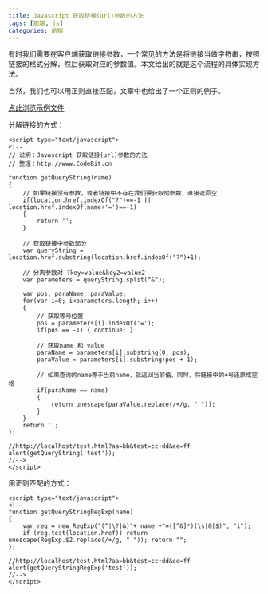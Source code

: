 ```yaml
---
title: Javascript 获取链接(url)参数的方法
tags: [前端, js]
categories: 前端
---
```

有时我们需要在客户端获取链接参数，一个常见的方法是将链接当做字符串，按照链接的格式分解，然后获取对应的参数值。本文给出的就是这个流程的具体实现方法。

当然，我们也可以用正则直接匹配，文章中也给出了一个正则的例子。

[点此浏览示例文件](http://www.codebit.cn/examples/javascript-get-url-parameter-example?aa=bb&test=cc+dd&ee=ff)

分解链接的方式：

```
<script type="text/javascript">
<!--
// 说明：Javascript 获取链接(url)参数的方法
// 整理：http://www.CodeBit.cn

function getQueryString(name)
{
	// 如果链接没有参数，或者链接中不存在我们要获取的参数，直接返回空
	if(location.href.indexOf("?")==-1 || location.href.indexOf(name+'=')==-1)
	{
		return '';
	}

	// 获取链接中参数部分
	var queryString = location.href.substring(location.href.indexOf("?")+1);

	// 分离参数对 ?key=value&key2=value2
	var parameters = queryString.split("&");

	var pos, paraName, paraValue;
	for(var i=0; i<parameters.length; i++)
	{
		// 获取等号位置
		pos = parameters[i].indexOf('=');
		if(pos == -1) { continue; }

		// 获取name 和 value
		paraName = parameters[i].substring(0, pos);
		paraValue = parameters[i].substring(pos + 1);

		// 如果查询的name等于当前name，就返回当前值，同时，将链接中的+号还原成空格
		if(paraName == name)
		{
			return unescape(paraValue.replace(/+/g, " "));
		}
	}
	return '';
};

//http://localhost/test.html?aa=bb&test=cc+dd&ee=ff
alert(getQueryString('test'));
//-->
</script>
```

用正则匹配的方式：

```
<script type="text/javascript">
<!--
function getQueryStringRegExp(name)
{
	var reg = new RegExp("(^|\?|&)"+ name +"=([^&]*)(\s|&|$)", "i");  
	if (reg.test(location.href)) return unescape(RegExp.$2.replace(/+/g, " ")); return "";
};

//http://localhost/test.html?aa=bb&test=cc+dd&ee=ff
alert(getQueryStringRegExp('test'));
//-->
</script>
```